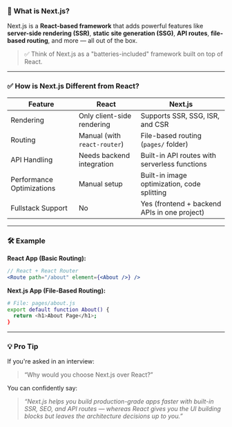 ### 📌 **What is Next.js?**

Next.js is a **React-based framework** that adds powerful features like **server-side rendering (SSR)**, **static site generation (SSG)**, **API routes**, **file-based routing**, and more — all out of the box.

> ✅ Think of Next.js as a "batteries-included" framework built on top of React.

---

### ✅ **How is Next.js Different from React?**

| Feature                   | React                        | Next.js                                       |
| ------------------------- | ---------------------------- | --------------------------------------------- |
| Rendering                 | Only client-side rendering   | Supports SSR, SSG, ISR, and CSR               |
| Routing                   | Manual (with `react-router`) | File-based routing (`pages/` folder)          |
| API Handling              | Needs backend integration    | Built-in API routes with serverless functions |
| Performance Optimizations | Manual setup                 | Built-in image optimization, code splitting   |
| Fullstack Support         | No                           | Yes (frontend + backend APIs in one project)  |

---

### 🛠️ **Example**

**React App (Basic Routing):**

```jsx
// React + React Router
<Route path="/about" element={<About />} />
```

**Next.js App (File-Based Routing):**

```bash
# File: pages/about.js
export default function About() {
  return <h1>About Page</h1>;
}
```

---

### 💡 **Pro Tip**

If you're asked in an interview:

> “Why would you choose Next.js over React?”

You can confidently say:

> *“Next.js helps you build production-grade apps faster with built-in SSR, SEO, and API routes — whereas React gives you the UI building blocks but leaves the architecture decisions up to you.”*